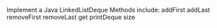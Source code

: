 Implement a Java LinkedListDeque
Methods include:
addFirst
addLast
removeFirst
removeLast
get
printDeque
size

